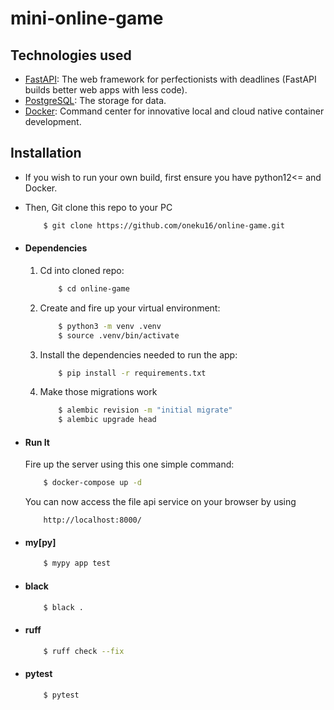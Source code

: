 # mini-online-game

## Technologies used
* [FastAPI](https://fastapi.tiangolo.com/): The web framework for perfectionists with deadlines (FastAPI builds better web apps with less code).
* [PostgreSQL](https://www.postgresql.org/): The storage for data.
* [Docker](https://app.docker.com/): Command center for innovative local and cloud native container development.


## Installation
* If you wish to run your own build, first ensure you have python12<= and Docker.
* Then, Git clone this repo to your PC
    ```bash
        $ git clone https://github.com/oneku16/online-game.git
    ```

* #### Dependencies
    1. Cd into cloned repo:
        ```bash
            $ cd online-game
        ```
    2. Create and fire up your virtual environment:
        ```bash
            $ python3 -m venv .venv
            $ source .venv/bin/activate
        ```
    3. Install the dependencies needed to run the app:
        ```bash
            $ pip install -r requirements.txt
        ```
    4. Make those migrations work
        ```bash
            $ alembic revision -m "initial migrate"
            $ alembic upgrade head
        ```

* #### Run It
    Fire up the server using this one simple command:
    ```bash
        $ docker-compose up -d
    ```
    You can now access the file api service on your browser by using
    ```
        http://localhost:8000/
    ```
* #### my[py]
    ```bash
        $ mypy app test
    ```

* #### black
    ```bash
        $ black .
    ```
  
* #### ruff
    ```bash
        $ ruff check --fix
    ```
  
* #### pytest
    ```bash
        $ pytest
    ```